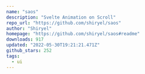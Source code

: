 ```yaml
---
name: "saos"
description: "Svelte Animation on Scroll"
repo_url: "https://github.com/shiryel/saos"
author: "Shiryel"
homepage: "https://github.com/shiryel/saos#readme"
downloads: 917
updated: "2022-05-30T19:21:21.471Z"
github_stars: 252
tags: 
  - ui
---
```

